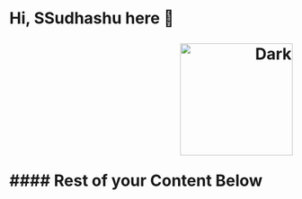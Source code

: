 # Hi, SSudhashu here 👋 <p align="right" > <a href='http://devroom1.herokuapp.com/SSudhashu/' target="_blank"> <img alt="Dark" src="https://firebasestorage.googleapis.com/v0/b/devroom-v01.appspot.com/o/Devroom%2Fdevroom_badge.png?alt=media&token=90831022-849a-476e-b72f-0d671d0098b2" width="200px"> </a> </p> #### Rest of your Content Below
